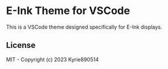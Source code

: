 # E-Ink Theme for VSCode

This is a VSCode theme designed specifically for E-Ink displays.

## License

MIT - Copyright (c) 2023 Kyrie890514

